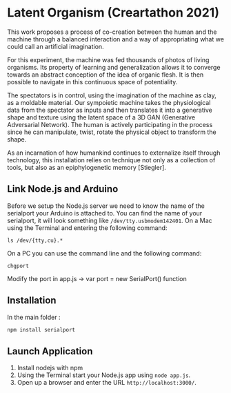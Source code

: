 # Latent Organism (Creartathon 2021)

This work proposes a process of co-creation between the human and the machine through a balanced interaction and a way of appropriating what we could call an artificial imagination. 

For this experiment, the machine was fed thousands of photos of living organisms. Its property of learning and generalization allows it to converge towards an abstract conception of the idea of organic flesh. It is then possible to navigate in this continuous space of potentiality.   

The spectators is in control, using the imagination of the machine as clay, as a moldable material. Our sympoietic machine takes the physiological data from the spectator as inputs and then translates it into a generative shape and texture using the latent space of a 3D GAN (Generative Adversarial Network). The human is actively participating in the process since he can manipulate, twist, rotate the physical object to transform the shape.

As an incarnation of how humankind continues to externalize itself through technology, this installation relies on technique not only as a collection of tools, but also as an epiphylogenetic memory [Stiegler].

## Link Node.js and Arduino

Before we setup the Node.js server we need to know the name of the serialport your Arduino is attached to. You can find the name of your serialport, it will look something like `/dev/tty.usbmodem142401`. On a Mac using the Terminal and entering the following command:

```
ls /dev/{tty,cu}.*
```

On a PC you can use the command line and the following command:

```
chgport
```
Modify the port in app.js → var port = new SerialPort() function

## Installation
In the main folder :
``` bash
npm install serialport
```

## Launch Application

1. Install nodejs with npm
2. Using the Terminal start your Node.js app using `node app.js`.
3. Open up a browser and enter the URL `http://localhost:3000/`.


